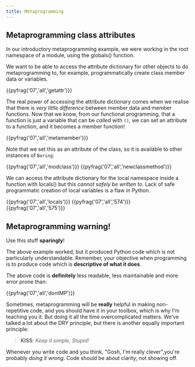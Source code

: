 ```yaml
---
title: Metaprogramming
---
```


## Metaprogramming class attributes

In our introductory metaprogramming example, we were working in the root namespace of a module, using the globals() function.

We want to be able to access the attribute dictionary for other objects to do
metaprogramming to, for example, programmatically create class member data or
variables.

{{pyfrag('07','all','getattr')}}

The real power of accessing the attribute dictionary comes when we realise that
there is *very little difference* between member data and member functions.
Now that we know, from our functional programming, that a function is just a
variable that can be *called* with `()`, we can set an attribute to a function,
and
it becomes a member function!

{{pyfrag('07','all','metamember')}}

Note that we set this as an attribute of the class, so it is available to other instances of `Boring`:

{{pyfrag('07','all','modclass')}}
{{pyfrag('07','all','newclassmethod')}}

We can access the attribute dictionary for the local namespace inside a
function with locals() but this *cannot safely be written to*. Lack of safe
programmatic creation of local variables is a flaw in Python.

{{pyfrag('07','all','locals')}}
{{pyfrag('07','all','574')}}
{{pyfrag('07','all','575')}}

## Metaprogramming warning!

Use this stuff **sparingly**!

The above example worked, but it produced Python code which is not particularly understandable.
Remember, your objective when programming is to produce code which is **descriptive of what it does**.

The above code is **definitely** less readable, less maintainable and more error prone than:

{{pyfrag('07','all','dontMP')}}

Sometimes, metaprogramming will be **really** helpful in making non-repetitive
code, and you should have it in your toolbox, which is why I'm teaching you it.
But doing it all the time overcomplicated matters. We've talked a lot about the
DRY principle, but there is another equally important principle:

> **KISS**: *Keep it simple, Stupid!*

Whenever you write code and you think, "Gosh, I'm really clever",you're
probably *doing it wrong*. Code should be about clarity, not showing off.
